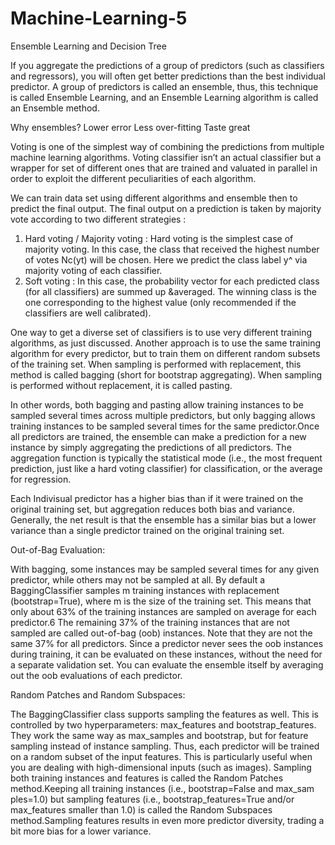 # Machine-Learning-5
Ensemble Learning and Decision Tree


If you aggregate the predictions of a group of predictors (such as classifiers and regressors), you will often get better predictions than the best individual predictor. A group of predictors is called an ensemble, thus, this technique is called Ensemble Learning, and an Ensemble Learning algorithm is called an Ensemble method.

Why ensembles?
	Lower error
	Less over-fitting
	Taste great

Voting is one of the simplest way of combining the predictions from multiple machine learning algorithms. Voting classifier isn’t an actual classifier but a wrapper for set of different ones that are trained and valuated in parallel in order to exploit the different peculiarities of each algorithm.

We can train data set using different algorithms and ensemble then to predict the final output. The final output on a prediction is taken by majority vote according to two different strategies :

1. Hard voting / Majority voting : 
Hard voting is the simplest case of majority voting. In this case, the class that received the highest number of votes Nc​(y​​t) will be chosen. Here we predict the class label y^ via majority voting of each classifier.
2. Soft voting : 
In this case, the probability vector for each predicted class (for all classifiers) are summed up &averaged. The winning class is the one corresponding to the highest value (only recommended if the classifiers are well calibrated).

One way to get a diverse set of classifiers is to use very different training algorithms,
as just discussed. Another approach is to use the same training algorithm for every
predictor, but to train them on different random subsets of the training set. When
sampling is performed with replacement, this method is called bagging (short for
bootstrap aggregating).
When sampling is performed without replacement, it is called pasting.

In other words, both bagging and pasting allow training instances to be sampled several
times across multiple predictors, but only bagging allows training instances to be
sampled several times for the same predictor.Once all predictors are trained, the ensemble can make a prediction for a new instance by simply aggregating the predictions of all predictors. The aggregation
function is typically the statistical mode (i.e., the most frequent prediction, just like a
hard voting classifier) for classification, or the average for regression.

Each Indivisual predictor has a higher bias than if it were trained on the original training set, but
aggregation reduces both bias and variance. Generally, the net result is that the
ensemble has a similar bias but a lower variance than a single predictor trained on the
original training set.

Out-of-Bag Evaluation:

With bagging, some instances may be sampled several times for any given predictor,
while others may not be sampled at all. By default a BaggingClassifier samples m
training instances with replacement (bootstrap=True), where m is the size of the
training set. This means that only about 63% of the training instances are sampled on
average for each predictor.6 The remaining 37% of the training instances that are not
sampled are called out-of-bag (oob) instances. Note that they are not the same 37%
for all predictors.
Since a predictor never sees the oob instances during training, it can be evaluated on
these instances, without the need for a separate validation set. You can evaluate the
ensemble itself by averaging out the oob evaluations of each predictor.


Random Patches and Random Subspaces:

The BaggingClassifier class supports sampling the features as well. This is controlled
by two hyperparameters: max_features and bootstrap_features. They work
the same way as max_samples and bootstrap, but for feature sampling instead of
instance sampling. Thus, each predictor will be trained on a random subset of the
input features.
This is particularly useful when you are dealing with high-dimensional inputs (such
as images). Sampling both training instances and features is called the Random
Patches method.Keeping all training instances (i.e., bootstrap=False and max_sam
ples=1.0) but sampling features (i.e., bootstrap_features=True and/or max_features smaller than 1.0) is called the Random Subspaces method.Sampling features results in even more predictor diversity, trading a bit more bias for a lower variance.
